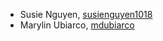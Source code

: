 * Susie Nguyen, [susienguyen1018](https://github.com/susienguyen1018)
* Marylin Ubiarco, [mdubiarco](https://github.com/mdubiarco)
